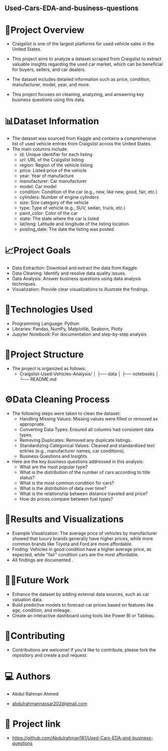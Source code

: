 ## Used-Cars-EDA-and-business-questions

# 🎯Project Overview
  - Craigslist is one of the largest platforms for used vehicle sales in the United States.
  -  This project aims to analyze a dataset scraped from Craigslist to extract valuable insights regarding the used car market, which can be beneficial for buyers, sellers, and car dealers.

  - The dataset includes detailed information such as price, condition, manufacturer, model, year, and more.
  - This project focuses on cleaning, analyzing, and answering key business questions using this data.

# 📊Dataset Information
  - The dataset was sourced from Kaggle and contains a comprehensive list of used vehicle entries from Craigslist across the United States.
  -  The main columns include:
     - id: Unique identifier for each listing
     - url: URL of the Craigslist listing
     - region: Region of the vehicle listing
     - price: Listed price of the vehicle
     - year: Year of manufacture
     - manufacturer: Car manufacturer
     - model: Car model
     - condition: Condition of the car (e.g., new, like new, good, fair, etc.)
     - cylinders: Number of engine cylinders
     - size: Size category of the vehicle
     - type: Type of vehicle (e.g., SUV, sedan, truck, etc.)
     - paint_color: Color of the car
     - state: The state where the car is listed
     - lat/long: Latitude and longitude of the listing location
     - posting_date: The date the listing was posted
       
# 📈Project Goals
  - Data Extraction: Download and extract the data from Kaggle.
  - Data Cleaning: Identify and resolve data quality issues.
  - Data Analysis: Answer business questions using data analysis techniques.
  - Visualization: Provide clear visualizations to illustrate the findings.
    
# 🧰Technologies Used
  - Programming Language: Python
  - Libraries: Pandas, NumPy, Matplotlib, Seaborn, Plotly
  - Jupyter Notebook: For documentation and step-by-step analysis
    
# 📂Project Structure
  - The project is organized as follows:
     - Craigslist-Used-Vehicles-Analysis/
       │
       ├── data
       │
       ├── notebooks
       │ 
       └── README.md
    
# ⚙️Data Cleaning Process
  - The following steps were taken to clean the dataset:
    - Handling Missing Values: Missing values were filled or removed as appropriate.
    - Converting Data Types: Ensured all columns had consistent data types.
    - Removing Duplicates: Removed any duplicate listings.
    - Standardizing Categorical Values: Cleaned and standardized text entries (e.g., manufacturer names, car conditions).
    - Business Questions and Insights
 - Here are the key business questions addressed in this analysis:
    - What are the most popular type?
    - What is the distribution of the number of cars according to title status?
    - What is the most common condition for cars?
    - What is the distribution of data over time?
    - What is the relationship between distance traveled and price?
    - How do prices compare between fuel types?

# 🤖Results and Visualizations
  - Example Visualization: The average price of vehicles by manufacturer showed that luxury brands generally have higher prices, while more common brands like Toyota and Ford are more affordable.
  - Finding: Vehicles in good condition have a higher average price, as expected, while "fair" condition cars are the most affordable.
  - All findings are documented .
    
# 🧑‍🔧Future Work
  - Enhance the dataset by adding external data sources, such as car valuation data.
  - Build predictive models to forecast car prices based on features like age, condition, and mileage.
  - Create an interactive dashboard using tools like Power BI or Tableau.
    
# 🤝Contributing
  - Contributions are welcome! If you'd like to contribute, please fork the repository and create a pull request.

# 💻 Authors
  - Abdul Rahman Ahmed 

  - abdulrahmannassar202@gmail.com

# 📌 Project link
  - https://github.com/Abdulrahman181/Used-Cars-EDA-and-business-questions




